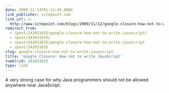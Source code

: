 ```yaml
---
date: 2009-11-13T01:13:45.000Z
link_publisher: sitepoint.com
link_url: >-
  http://www.sitepoint.com/blogs/2009/11/12/google-closure-how-not-to-write-javascript/
redirect_from:
  - /post/242031635/google-closure-how-not-to-write-javascript/
  - /post/242031635/
  - /post/242031635/google-closure-how-not-to-write-javascript
  - /post/242031635
slug: google-closure-how-not-to-write-javascript
title: 'Google Closure: How not to write JavaScript'
tumblrid: 242031635
type: link
---
```

<p>A very strong case for why Java programmers should not be allowed anywhere near JavaScript.</p>
